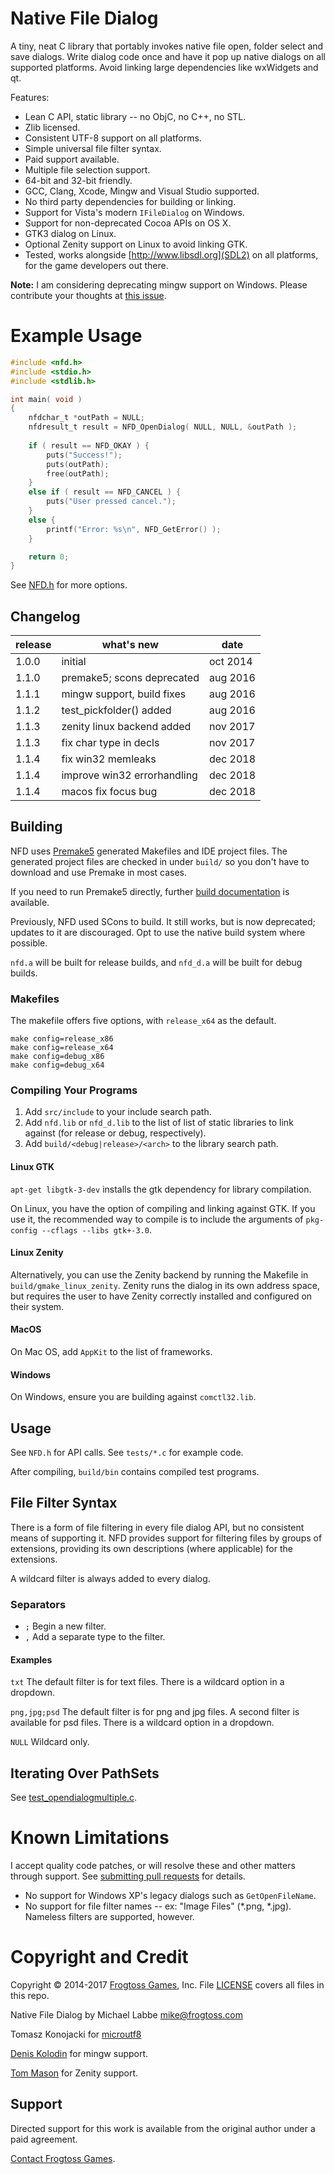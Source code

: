 # Native File Dialog #

A tiny, neat C library that portably invokes native file open, folder select and save dialogs.  Write dialog code once and have it pop up native dialogs on all supported platforms.  Avoid linking large dependencies like wxWidgets and qt.

Features:

 - Lean C API, static library -- no ObjC, no C++, no STL.
 - Zlib licensed.
 - Consistent UTF-8 support on all platforms.
 - Simple universal file filter syntax.
 - Paid support available.
 - Multiple file selection support.
 - 64-bit and 32-bit friendly.
 - GCC, Clang, Xcode, Mingw and Visual Studio supported.
 - No third party dependencies for building or linking.
 - Support for Vista's modern `IFileDialog` on Windows.
 - Support for non-deprecated Cocoa APIs on OS X.
 - GTK3 dialog on Linux.
 - Optional Zenity support on Linux to avoid linking GTK.
 - Tested, works alongside [http://www.libsdl.org](SDL2) on all platforms, for the game developers out there.

**Note:** I am considering deprecating mingw support on Windows.  Please contribute your thoughts at [this issue](https://github.com/mlabbe/nativefiledialog/issues/68).

# Example Usage #

```C
#include <nfd.h>
#include <stdio.h>
#include <stdlib.h>

int main( void )
{
    nfdchar_t *outPath = NULL;
    nfdresult_t result = NFD_OpenDialog( NULL, NULL, &outPath );
        
    if ( result == NFD_OKAY ) {
        puts("Success!");
        puts(outPath);
        free(outPath);
    }
    else if ( result == NFD_CANCEL ) {
        puts("User pressed cancel.");
    }
    else {
        printf("Error: %s\n", NFD_GetError() );
    }

    return 0;
}
```

See [NFD.h](src/include/nfd.h) for more options.

## Changelog ##

release | what's new                  | date
--------|-----------------------------|---------
1.0.0   | initial                     | oct 2014
1.1.0   | premake5; scons deprecated  | aug 2016
1.1.1   | mingw support, build fixes  | aug 2016
1.1.2   | test_pickfolder() added     | aug 2016
1.1.3   | zenity linux backend added  | nov 2017
1.1.3   | fix char type in decls      | nov 2017
1.1.4   | fix win32 memleaks          | dec 2018
1.1.4   | improve win32 errorhandling | dec 2018
1.1.4   | macos fix focus bug         | dec 2018
   

## Building ##

NFD uses [Premake5](https://premake.github.io/download.html) generated Makefiles and IDE project files.  The generated project files are checked in under `build/` so you don't have to download and use Premake in most cases.

If you need to run Premake5 directly, further [build documentation](docs/build.md) is available.

Previously, NFD used SCons to build.  It still works, but is now deprecated; updates to it are discouraged.  Opt to use the native build system where possible.

`nfd.a` will be built for release builds, and `nfd_d.a` will be built for debug builds.

### Makefiles ###

The makefile offers five options, with `release_x64` as the default.

    make config=release_x86
    make config=release_x64
    make config=debug_x86
    make config=debug_x64

### Compiling Your Programs ###

 1. Add `src/include` to your include search path.
 2. Add `nfd.lib` or `nfd_d.lib` to the list of list of static libraries to link against (for release or debug, respectively).
 3. Add `build/<debug|release>/<arch>` to the library search path.

#### Linux GTK ####
`apt-get libgtk-3-dev` installs the gtk dependency for library compilation.

On Linux, you have the option of compiling and linking against GTK.  If you use it, the recommended way to compile is to include the arguments of `pkg-config --cflags --libs gtk+-3.0`.

#### Linux Zenity ####

Alternatively, you can use the Zenity backend by running the Makefile in `build/gmake_linux_zenity`.  Zenity runs the dialog in its own address space, but requires the user to have Zenity correctly installed and configured on their system.

#### MacOS ####
On Mac OS, add `AppKit` to the list of frameworks.

#### Windows ####
On Windows, ensure you are building against `comctl32.lib`.

## Usage ##

See `NFD.h` for API calls.  See `tests/*.c` for example code.

After compiling, `build/bin` contains compiled test programs.

## File Filter Syntax ##

There is a form of file filtering in every file dialog API, but no consistent means of supporting it.  NFD provides support for filtering files by groups of extensions, providing its own descriptions (where applicable) for the extensions.

A wildcard filter is always added to every dialog.

### Separators ###

 - `;` Begin a new filter.
 - `,` Add a separate type to the filter.

#### Examples ####

`txt` The default filter is for text files.  There is a wildcard option in a dropdown.

`png,jpg;psd` The default filter is for png and jpg files.  A second filter is available for psd files.  There is a wildcard option in a dropdown.

`NULL` Wildcard only.

## Iterating Over PathSets ##

See [test_opendialogmultiple.c](test/test_opendialogmultiple.c).

# Known Limitations #

I accept quality code patches, or will resolve these and other matters through support.  See [submitting pull requests](docs/submitting_pull_requests.md) for details.

 - No support for Windows XP's legacy dialogs such as `GetOpenFileName`.
 - No support for file filter names -- ex: "Image Files" (*.png, *.jpg).  Nameless filters are supported, however.

# Copyright and Credit #

Copyright &copy; 2014-2017 [Frogtoss Games](http://www.frogtoss.com), Inc.
File [LICENSE](LICENSE) covers all files in this repo.

Native File Dialog by Michael Labbe
<mike@frogtoss.com>

Tomasz Konojacki for [microutf8](http://puszcza.gnu.org.ua/software/microutf8/)

[Denis Kolodin](https://github.com/DenisKolodin) for mingw support.

[Tom Mason](https://github.com/wheybags) for Zenity support.

## Support ##

Directed support for this work is available from the original author under a paid agreement.

[Contact Frogtoss Games](http://www.frogtoss.com/pages/contact.html).
